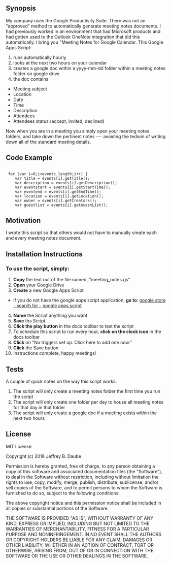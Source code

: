 ## Synopsis

My company uses the Google Productivity Suite.  There was not an "approved" method to automatically generate meeting notes documents.  I had previously worked in an environment that had Microsoft products and had gotten used to the Outlook OneNote integration that did this automatically.  I bring you "Meeting Notes for Google Calendar.  This Google Apps Script:

1. runs automatically hourly
2. looks at the next two hours on your calendar
3. creates a google doc within a yyyy-mm-dd folder within a meeting notes folder on google drive
4. the doc contains
  - Meeting subject
  - Location
  - Date
  - Time
  - Description
  - Attendees
  - Attendees status (accept, invited, declined)

Now when you are in a meeting you simply open your meeting notes folders, and take down the pertinent notes --- avoiding the tedium of writing down all of the standard meeting details.

## Code Example

```

 for (var i=0;i<events.length;i++) {
    var title = events[i].getTitle();
    var description = events[i].getDescription();
    var eventstart = events[i].getStartTime();
    var eventend = events[i].getEndTime();
    var location = events[i].getLocation();
    var owner = events[i].getCreators();
    var guestlist = events[i].getGuestList();

```

## Motivation

I wrote this script so that others would not have to manually create each and every meeting notes document.

## Installation Instructions

### To use the script, simply:

1. **Copy** the text out of the file named, "meeting_notes.gs"
2. **Open** your Google Drive
3. **Create** a new Google Apps Script
  - if you do not have the google apps script application, **go to**:  [google store - search for - google apps script](https://chrome.google.com/webstore/search/google%20apps%20script)
4. **Name** the Script anything you want
5. **Save** ths Script
6. **Click the play button** in the docs toolbar to test the script
7. To schedule this script to run every hour, **click on the clock icon** in the docs toolbar
8. **Click** on "No triggers set up. Click here to add one now."
9. **Click** the Save button
10. Instructions complete, happy meetings!

## Tests

A couple of quick notes on the way this script works:

1. The script will only create a meeting notes folder the first time you run the script
2. The script will only create one folder per day to house all meeting notes for that day in that folder
3. The script will only create a google doc if a meeting exists within the next two hours

## License

MIT License

Copyright (c) 2016 Jeffrey B. Daube

Permission is hereby granted, free of charge, to any person obtaining a copy
of this software and associated documentation files (the "Software"), to deal
in the Software without restriction, including without limitation the rights
to use, copy, modify, merge, publish, distribute, sublicense, and/or sell
copies of the Software, and to permit persons to whom the Software is
furnished to do so, subject to the following conditions:

The above copyright notice and this permission notice shall be included in all
copies or substantial portions of the Software.

THE SOFTWARE IS PROVIDED "AS IS", WITHOUT WARRANTY OF ANY KIND, EXPRESS OR
IMPLIED, INCLUDING BUT NOT LIMITED TO THE WARRANTIES OF MERCHANTABILITY,
FITNESS FOR A PARTICULAR PURPOSE AND NONINFRINGEMENT. IN NO EVENT SHALL THE
AUTHORS OR COPYRIGHT HOLDERS BE LIABLE FOR ANY CLAIM, DAMAGES OR OTHER
LIABILITY, WHETHER IN AN ACTION OF CONTRACT, TORT OR OTHERWISE, ARISING FROM,
OUT OF OR IN CONNECTION WITH THE SOFTWARE OR THE USE OR OTHER DEALINGS IN THE
SOFTWARE.
